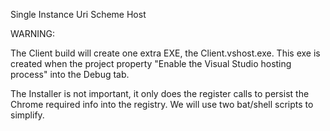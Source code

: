 
Single Instance Uri Scheme Host

WARNING:

The Client build will create one extra EXE, the Client.vshost.exe.
This exe is created when the project property "Enable the Visual Studio hosting process" into the Debug tab.

The Installer is not important, it only does the register calls to persist the Chrome required info into the registry.
We will use two bat/shell scripts to simplify.